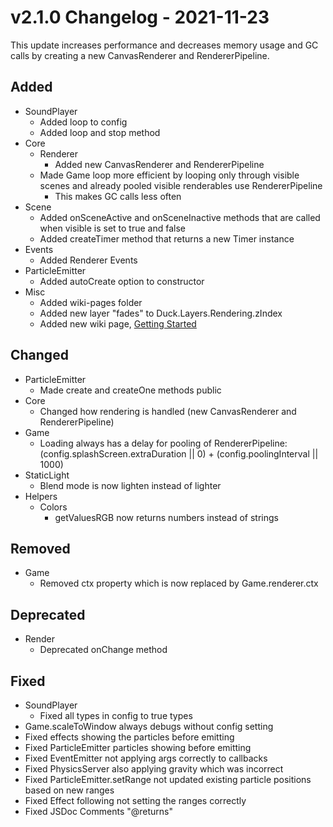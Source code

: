 # v2.1.0 Changelog - 2021-11-23

This update increases performance and decreases memory usage and GC calls by creating a new CanvasRenderer and RendererPipeline.

## Added

- SoundPlayer
  - Added loop to config
  - Added loop and stop method
- Core
  - Renderer
    - Added new CanvasRenderer and RendererPipeline
  - Made Game loop more efficient by looping only through visible scenes and already pooled visible renderables use RendererPipeline
    - This makes GC calls less often
- Scene
  - Added onSceneActive and onSceneInactive methods that are called when visible is set to true and false
  - Added createTimer method that returns a new Timer instance
- Events
  - Added Renderer Events
- ParticleEmitter
  - Added autoCreate option to constructor
- Misc
  - Added wiki-pages folder
  - Added new layer "fades" to Duck.Layers.Rendering.zIndex
  - Added new wiki page, [Getting Started](https://github.com/ksplatdev/DuckEngine/wiki/Getting-Started)

## Changed

- ParticleEmitter
  - Made create and createOne methods public
- Core
  - Changed how rendering is handled (new CanvasRenderer and RendererPipeline)
- Game
  - Loading always has a delay for pooling of RendererPipeline: (config.splashScreen.extraDuration || 0) + (config.poolingInterval || 1000)
- StaticLight
  - Blend mode is now lighten instead of lighter
- Helpers
  - Colors
    - getValuesRGB now returns numbers instead of strings

## Removed

- Game
  - Removed ctx property which is now replaced by Game.renderer.ctx

## Deprecated

- Render
  - Deprecated onChange method

## Fixed

- SoundPlayer
  - Fixed all types in config to true types
- Game.scaleToWindow always debugs without config setting
- Fixed effects showing the particles before emitting
- Fixed ParticleEmitter particles showing before emitting
- Fixed EventEmitter not applying args correctly to callbacks
- Fixed PhysicsServer also applying gravity which was incorrect
- Fixed ParticleEmitter.setRange not updated existing particle positions based on new ranges
- Fixed Effect following not setting the ranges correctly
- Fixed JSDoc Comments "@returns"
